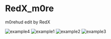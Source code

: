 # RedX_m0re
m0rehud edit by RedX

![example4](https://github.com/Red-X1/RedX_m0re/assets/114523378/3a38171e-8fcf-4055-865b-e1358ea42180)
![example1](https://github.com/Red-X1/RedX_m0re/assets/114523378/38a93258-05c0-4763-a66a-d2fd2d524ebe)
![example2](https://github.com/Red-X1/RedX_m0re/assets/114523378/6087cd8e-04bb-45d8-ba99-cb474fa56c20)
![example3](https://github.com/Red-X1/RedX_m0re/assets/114523378/944d5175-ec5e-4a34-853a-21ae7a61d03d)
